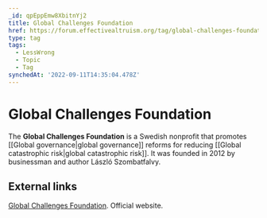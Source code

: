 ```yaml
---
_id: qpEppEmw8XbitnYj2
title: Global Challenges Foundation
href: https://forum.effectivealtruism.org/tag/global-challenges-foundation
type: tag
tags:
  - LessWrong
  - Topic
  - Tag
synchedAt: '2022-09-11T14:35:04.478Z'
---
```

# Global Challenges Foundation

The **Global Challenges Foundation** is a Swedish nonprofit that promotes [[Global governance|global governance]] reforms for reducing [[Global catastrophic risk|global catastrophic risk]]. It was founded in 2012 by businessman and author László Szombatfalvy.

External links
--------------

[Global Challenges Foundation](https://globalchallenges.org/). Official website.